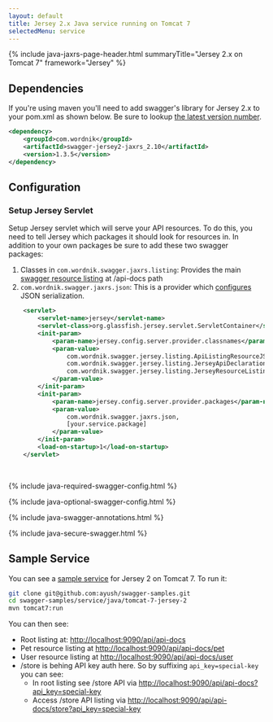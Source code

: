 ```yaml
---
layout: default
title: Jersey 2.x Java service running on Tomcat 7 
selectedMenu: service
---
```


{% include java-jaxrs-page-header.html summaryTitle="Jersey 2.x on Tomcat 7" framework="Jersey" %}

## Dependencies
If you're using maven you'll need to add swagger's library for Jersey 2.x to your pom.xml as shown below. Be sure to lookup [the latest version number](https://oss.sonatype.org/content/repositories/releases/com/wordnik/swagger-jersey2-jaxrs_2.10/).

```xml
<dependency>
    <groupId>com.wordnik</groupId>
    <artifactId>swagger-jersey2-jaxrs_2.10</artifactId>
    <version>1.3.5</version>
</dependency>
```

## Configuration

### Setup Jersey Servlet

Setup Jersey servlet which will serve your API resources. To do this, you need to tell Jersey which packages it should look for resources in. In addition to your own packages be sure to add these two swagger packages:

1. Classes in `com.wordnik.swagger.jaxrs.listing`: Provides the main [swagger resource listing](https://github.com/wordnik/swagger-core/blob/master/modules/swagger-jaxrs/src/main/scala/com/wordnik/swagger/jaxrs/listing/ApiListingResource.scala#L9) at /api-docs path
2. `com.wordnik.swagger.jaxrs.json`: This is a provider which [configures](https://github.com/wordnik/swagger-core/blob/master/modules/swagger-jaxrs/src/main/scala/com/wordnik/swagger/jaxrs/json/JacksonJsonProvider.java#L47-L50) JSON serialization.

```xml
    <servlet>
        <servlet-name>jersey</servlet-name>
        <servlet-class>org.glassfish.jersey.servlet.ServletContainer</servlet-class>
        <init-param>
            <param-name>jersey.config.server.provider.classnames</param-name>
            <param-value>
                com.wordnik.swagger.jersey.listing.ApiListingResourceJSON,
                com.wordnik.swagger.jersey.listing.JerseyApiDeclarationProvider,
                com.wordnik.swagger.jersey.listing.JerseyResourceListingProvider
            </param-value>
        </init-param>
        <init-param>
            <param-name>jersey.config.server.provider.packages</param-name>
            <param-value>
                com.wordnik.swagger.jaxrs.json,
                [your.service.package]
            </param-value>
        </init-param>
        <load-on-startup>1</load-on-startup>
    </servlet>
```

<br>

{% include java-required-swagger-config.html %}

{% include java-optional-swagger-config.html %}

{% include java-swagger-annotations.html %}

{% include java-secure-swagger.html %}

## Sample Service
You can see a [sample service](https://github.com/ayush/swagger-samples/tree/master/service/java/tomcat-7-jersey-2) for Jersey 2 on Tomcat 7. To run it:

```bash
git clone git@github.com:ayush/swagger-samples.git
cd swagger-samples/service/java/tomcat-7-jersey-2
mvn tomcat7:run
```

You can then see:

- Root listing at: [http://localhost:9090/api/api-docs](http://localhost:9090/api/api-docs)
- Pet resource listing at [http://localhost:9090/api/api-docs/pet](http://localhost:9090/api/api-docs/pet)
- User resource listing at [http://localhost:9090/api/api-docs/user](http://localhost:9090/api/api-docs/user)
- /store is behing API key auth here. So by suffixing `api_key=special-key` you can see:
  - In root listing see /store API via [http://localhost:9090/api/api-docs?api_key=special-key](http://localhost:9090/api/api-docs?api_key=special-key)
  - Access /store API listing via [http://localhost:9090/api/api-docs/store?api_key=special-key](http://localhost:9090/api/api-docs/store?api_key=special-key)

<!-- `swagger.filter`: This is an optional feature which lets you protect access to some APIs. To do so, you can provide an implementation of [SwaggerSpecFilter](https://github.com/wordnik/swagger-core/blob/master/modules/swagger-core/src/main/scala/com/wordnik/swagger/core/filter/SpecFilter.scala#L29-L32) and give the full name of that class here.
 -->

<br>
<br>
<br>
<br>


<script type="text/javascript">
	setActive('.java-menu', 'tomcat')
	setActive('.java-sub-menu', 'jersey-2')
</script>